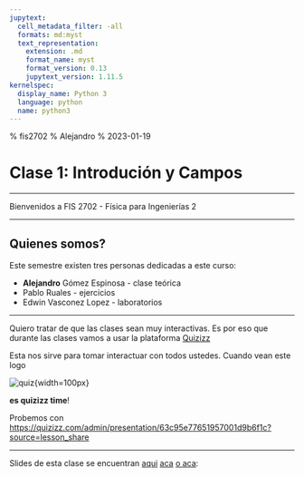```yaml
---
jupytext:
  cell_metadata_filter: -all
  formats: md:myst
  text_representation:
    extension: .md
    format_name: myst
    format_version: 0.13
    jupytext_version: 1.11.5
kernelspec:
  display_name: Python 3
  language: python
  name: python3
---
```


% fis2702
% Alejandro
% 2023-01-19

# Clase 1: Introdución y Campos
---

Bienvenidos a FIS 2702 - Física para Ingenierías 2

---

## Quienes somos?

Este semestre existen tres personas dedicadas a este curso:

 - **Alejandro** Gómez Espinosa - clase teórica
 - Pablo Ruales - ejercicios
 - Edwin Vasconez Lopez - laboratorios

---

Quiero tratar de que las clases sean muy interactivas. Es por eso que durante las clases vamos a usar la plataforma [Quizizz](https://quizizz.com)

Esta nos sirve para tomar interactuar con todos ustedes. Cuando vean este logo

![quiz](../images/quizizz.png){width=100px}

__es quizizz time__!

Probemos con https://quizizz.com/admin/presentation/63c95e77651957001d9b6f1c?source=lesson_share

---

Slides de esta clase se encuentran [aqui](test.html) [aca](classes/test.html) [o aca](https://alefisico.github.io/fis2702-Spring2023-USFQ/classes/clase1.html):
